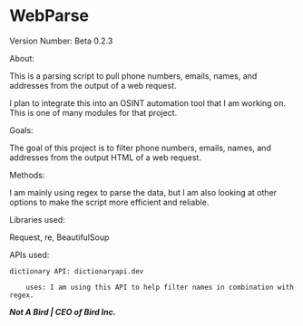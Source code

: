 # WebParse
Version Number: Beta 0.2.3

About:

This is a parsing script to pull phone numbers, emails, names, and addresses from the output of a web request.

I plan to integrate this into an OSINT automation tool that I am working on. This is one of many modules for that project.

Goals:

The goal of this project is to filter phone numbers, emails, names, and addresses from the output HTML of a web request.

Methods:

I am mainly using regex to parse the data, but I am also looking at other options to make the script more efficient and reliable.

Libraries used:

Request, re, BeautifulSoup

APIs used:

    dictionary API: dictionaryapi.dev

        uses: I am using this API to help filter names in combination with regex.


***Not A Bird | CEO of Bird Inc.***

  
  
